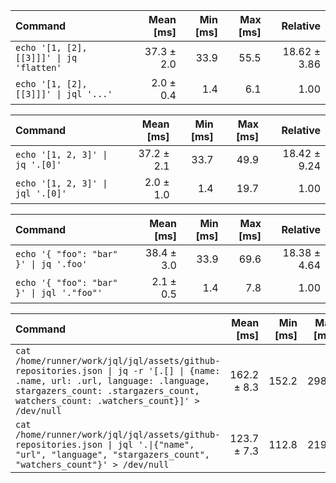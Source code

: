 | Command | Mean [ms] | Min [ms] | Max [ms] | Relative |
|:---|---:|---:|---:|---:|
| `echo '[1, [2], [[3]]]' \| jq 'flatten'` | 37.3 ± 2.0 | 33.9 | 55.5 | 18.62 ± 3.86 |
| `echo '[1, [2], [[3]]]' \| jql '...'` | 2.0 ± 0.4 | 1.4 | 6.1 | 1.00 |

| Command | Mean [ms] | Min [ms] | Max [ms] | Relative |
|:---|---:|---:|---:|---:|
| `echo '[1, 2, 3]' \| jq '.[0]'` | 37.2 ± 2.1 | 33.7 | 49.9 | 18.42 ± 9.24 |
| `echo '[1, 2, 3]' \| jql '.[0]'` | 2.0 ± 1.0 | 1.4 | 19.7 | 1.00 |

| Command | Mean [ms] | Min [ms] | Max [ms] | Relative |
|:---|---:|---:|---:|---:|
| `echo '{ "foo": "bar" }' \| jq '.foo'` | 38.4 ± 3.0 | 33.9 | 69.6 | 18.38 ± 4.64 |
| `echo '{ "foo": "bar" }' \| jql '."foo"'` | 2.1 ± 0.5 | 1.4 | 7.8 | 1.00 |

| Command | Mean [ms] | Min [ms] | Max [ms] | Relative |
|:---|---:|---:|---:|---:|
| `cat /home/runner/work/jql/jql/assets/github-repositories.json \| jq -r '[.[] \| {name: .name, url: .url, language: .language, stargazers_count: .stargazers_count, watchers_count: .watchers_count}]' > /dev/null` | 162.2 ± 8.3 | 152.2 | 298.2 | 1.31 ± 0.10 |
| `cat /home/runner/work/jql/jql/assets/github-repositories.json \| jql '.\|{"name", "url", "language", "stargazers_count", "watchers_count"}' > /dev/null` | 123.7 ± 7.3 | 112.8 | 219.9 | 1.00 |

